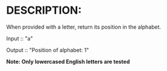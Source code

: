 # DESCRIPTION:

When provided with a letter, return its position in the alphabet.

Input :: "a"

Output :: "Position of alphabet: 1"

**Note: Only lowercased English letters are tested**
